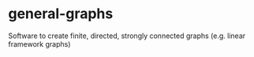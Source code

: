 # general-graphs
Software to create finite, directed, strongly connected graphs (e.g. linear framework graphs)
